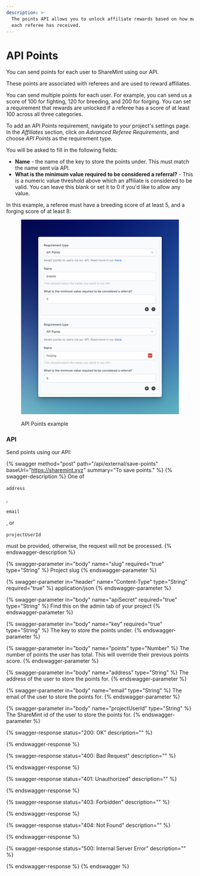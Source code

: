 ```yaml
---
description: >-
  The points API allows you to unlock affiliate rewards based on how many points
  each referee has received.
---
```


# API Points

You can send points for each user to ShareMint using our API.

These points are associated with referees and are used to reward affiliates.

You can send multiple points for each user. For example, you can send us a score of 100 for fighting, 120 for breeding, and 200 for forging. You can set a requirement that rewards are unlocked if a referee has a score of at least 100 across all three categories.

To add an API Points requirement, navigate to your project's settings page. In the _Affiliates_ section, click on _Advanced Referee Requirements_, and choose _API Points_ as the requirement type.

You will be asked to fill in the following fields:

* **Name** - the name of the key to store the points under. This must match the  name sent via API.
* **What is the minimum value required to be considered a referral?** - This is a numeric value threshold above which an affiliate is considered to be valid. You can leave this blank or set it to 0 if you'd like to allow any value.

In this example, a referee must have a breeding score of at least 5, and a forging score of at least 8:

<figure><img src="../../.gitbook/assets/CleanShot 2023-06-23 at 18.10.48@2x.png" alt=""><figcaption><p>API Points example</p></figcaption></figure>

### API

Send points using our API:

{% swagger method="post" path="/api/external/save-points" baseUrl="https://sharemint.xyz" summary="To save points." %}
{% swagger-description %}
One of 

`address`

, 

`email`

, or 

`projectUserId`

 must be provided, otherwise, the request will not be processed.
{% endswagger-description %}

{% swagger-parameter in="body" name="slug" required="true" type="String" %}
Project slug
{% endswagger-parameter %}

{% swagger-parameter in="header" name="Content-Type" type="String" required="true" %}
application/json
{% endswagger-parameter %}

{% swagger-parameter in="body" name="apiSecret" required="true" type="String" %}
Find this on the admin tab of your project
{% endswagger-parameter %}

{% swagger-parameter in="body" name="key" required="true" type="String" %}
The key to store the points under.
{% endswagger-parameter %}

{% swagger-parameter in="body" name="points" type="Number" %}
The number of points the user has total. This will override their previous points score.
{% endswagger-parameter %}

{% swagger-parameter in="body" name="address" type="String" %}
The address of the user to store the points for.
{% endswagger-parameter %}

{% swagger-parameter in="body" name="email" type="String" %}
The email of the user to store the points for.
{% endswagger-parameter %}

{% swagger-parameter in="body" name="projectUserId" type="String" %}
The ShareMint id of the user  to store the points for.
{% endswagger-parameter %}

{% swagger-response status="200: OK" description="" %}

{% endswagger-response %}

{% swagger-response status="400: Bad Request" description="" %}

{% endswagger-response %}

{% swagger-response status="401: Unauthorized" description="" %}

{% endswagger-response %}

{% swagger-response status="403: Forbidden" description="" %}

{% endswagger-response %}

{% swagger-response status="404: Not Found" description="" %}

{% endswagger-response %}

{% swagger-response status="500: Internal Server Error" description="" %}

{% endswagger-response %}
{% endswagger %}
